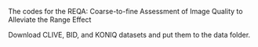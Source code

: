 The codes for the REQA: Coarse-to-fine Assessment of Image Quality to Alleviate the Range Effect


Download CLIVE, BID, and KONIQ datasets and put them to the data folder.
